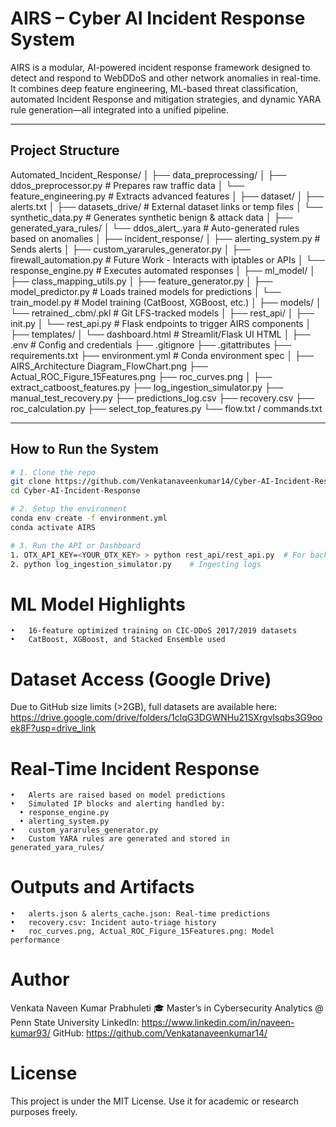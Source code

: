# AIRS – Cyber AI Incident Response System

AIRS is a modular, AI-powered incident response framework designed to detect and respond to WebDDoS and other network anomalies in real-time. It combines deep feature engineering, ML-based threat classification, automated Incident Response and mitigation strategies, and dynamic YARA rule generation—all integrated into a unified pipeline.

---

## Project Structure
Automated_Incident_Response/
│
├── data_preprocessing/
│   ├── ddos_preprocessor.py         # Prepares raw traffic data
│   └── feature_engineering.py       # Extracts advanced features
│
├── dataset/
│   ├── alerts.txt
│   ├── datasets_drive/              # External dataset links or temp files
│   └── synthetic_data.py            # Generates synthetic benign & attack data
│
├── generated_yara_rules/
│   └── ddos_alert_.yara            # Auto-generated rules based on anomalies
│
├── incident_response/
│   ├── alerting_system.py           # Sends alerts
│   ├── custom_yararules_generator.py
│   ├── firewall_automation.py       # Future Work - Interacts with iptables or APIs
│   └── response_engine.py           # Executes automated responses
│
├── ml_model/
│   ├── class_mapping_utils.py
│   ├── feature_generator.py
│   ├── model_predictor.py           # Loads trained models for predictions
│   └── train_model.py               # Model training (CatBoost, XGBoost, etc.)
│
├── models/
│   └── retrained_.cbm/.pkl         # Git LFS-tracked models
│
├── rest_api/
│   ├── init.py
│   └── rest_api.py                  # Flask endpoints to trigger AIRS components
│
├── templates/
│   └── dashboard.html               # Streamlit/Flask UI HTML
│
├── .env                             # Config and credentials
├── .gitignore
├── .gitattributes
├── requirements.txt
├── environment.yml                  # Conda environment spec
│
├── AIRS_Architecture Diagram_FlowChart.png
├── Actual_ROC_Figure_15Features.png
├── roc_curves.png
│
├── extract_catboost_features.py
├── log_ingestion_simulator.py
├── manual_test_recovery.py
├── predictions_log.csv
├── recovery.csv
├── roc_calculation.py
├── select_top_features.py
└── flow.txt / commands.txt

---

## How to Run the System

```bash
# 1. Clone the repo
git clone https://github.com/Venkatanaveenkumar14/Cyber-AI-Incident-Response.git
cd Cyber-AI-Incident-Response

# 2. Setup the environment
conda env create -f environment.yml
conda activate AIRS

# 3. Run the API or Dashboard
1. OTX_API_KEY=<YOUR_OTX_KEY> > python rest_api/rest_api.py  # For backend API mode
2. python log_ingestion_simulator.py    # Ingesting logs
```

# ML Model Highlights
	•	16-feature optimized training on CIC-DDoS 2017/2019 datasets
	•	CatBoost, XGBoost, and Stacked Ensemble used

# Dataset Access (Google Drive)

Due to GitHub size limits (>2GB), full datasets are available here:
https://drive.google.com/drive/folders/1clqG3DGWNHu21SXrgvlsqbs3G9ooek8F?usp=drive_link

# Real-Time Incident Response
	•	Alerts are raised based on model predictions
	•	Simulated IP blocks and alerting handled by:
	  •	response_engine.py
	  •	alerting_system.py
    •	custom_yararules_generator.py
	•	Custom YARA rules are generated and stored in generated_yara_rules/

# Outputs and Artifacts
	•	alerts.json & alerts_cache.json: Real-time predictions
	•	recovery.csv: Incident auto-triage history
	•	roc_curves.png, Actual_ROC_Figure_15Features.png: Model performance

# Author

Venkata Naveen Kumar Prabhuleti
🎓 Master’s in Cybersecurity Analytics @ Penn State University
LinkedIn: https://www.linkedin.com/in/naveen-kumar93/
GitHub: https://github.com/Venkatanaveenkumar14/

# License
This project is under the MIT License. Use it for academic or research purposes freely.
